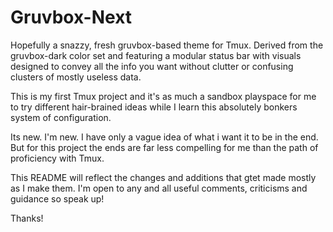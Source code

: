 # Gruvbox-Next
Hopefully a snazzy, fresh gruvbox-based theme for Tmux. Derived from the gruvbox-dark color set and featuring a modular status bar with visuals designed to convey all the info you want without clutter or confusing clusters  of mostly useless data.

This is my first Tmux project and it's as much a sandbox playspace for me to try different hair-brained ideas while I learn this absolutely bonkers system of configuration.

Its new. I'm new. I have only a vague idea of what i want it to be in the end. But for this project the ends are far less compelling for me than the path of proficiency with Tmux.

This README will reflect the changes and additions that gtet made mostly as I make them. I'm open to any and all useful comments, criticisms and guidance so speak up!

Thanks!
